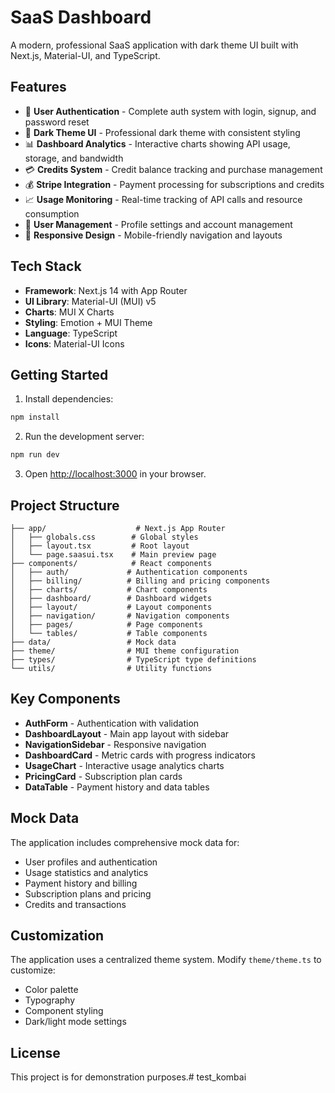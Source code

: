 # SaaS Dashboard

A modern, professional SaaS application with dark theme UI built with Next.js, Material-UI, and TypeScript.

## Features

- 🔐 **User Authentication** - Complete auth system with login, signup, and password reset
- 🎨 **Dark Theme UI** - Professional dark theme with consistent styling
- 📊 **Dashboard Analytics** - Interactive charts showing API usage, storage, and bandwidth
- 💳 **Credits System** - Credit balance tracking and purchase management
- 💰 **Stripe Integration** - Payment processing for subscriptions and credits
- 📈 **Usage Monitoring** - Real-time tracking of API calls and resource consumption
- 👤 **User Management** - Profile settings and account management
- 📱 **Responsive Design** - Mobile-friendly navigation and layouts

## Tech Stack

- **Framework**: Next.js 14 with App Router
- **UI Library**: Material-UI (MUI) v5
- **Charts**: MUI X Charts
- **Styling**: Emotion + MUI Theme
- **Language**: TypeScript
- **Icons**: Material-UI Icons

## Getting Started

1. Install dependencies:
```bash
npm install
```

2. Run the development server:
```bash
npm run dev
```

3. Open [http://localhost:3000](http://localhost:3000) in your browser.

## Project Structure

```
├── app/                    # Next.js App Router
│   ├── globals.css        # Global styles
│   ├── layout.tsx         # Root layout
│   └── page.saasui.tsx    # Main preview page
├── components/            # React components
│   ├── auth/             # Authentication components
│   ├── billing/          # Billing and pricing components
│   ├── charts/           # Chart components
│   ├── dashboard/        # Dashboard widgets
│   ├── layout/           # Layout components
│   ├── navigation/       # Navigation components
│   ├── pages/            # Page components
│   └── tables/           # Table components
├── data/                 # Mock data
├── theme/                # MUI theme configuration
├── types/                # TypeScript type definitions
└── utils/                # Utility functions
```

## Key Components

- **AuthForm** - Authentication with validation
- **DashboardLayout** - Main app layout with sidebar
- **NavigationSidebar** - Responsive navigation
- **DashboardCard** - Metric cards with progress indicators
- **UsageChart** - Interactive usage analytics charts
- **PricingCard** - Subscription plan cards
- **DataTable** - Payment history and data tables

## Mock Data

The application includes comprehensive mock data for:
- User profiles and authentication
- Usage statistics and analytics
- Payment history and billing
- Subscription plans and pricing
- Credits and transactions

## Customization

The application uses a centralized theme system. Modify `theme/theme.ts` to customize:
- Color palette
- Typography
- Component styling
- Dark/light mode settings

## License

This project is for demonstration purposes.# test_kombai
